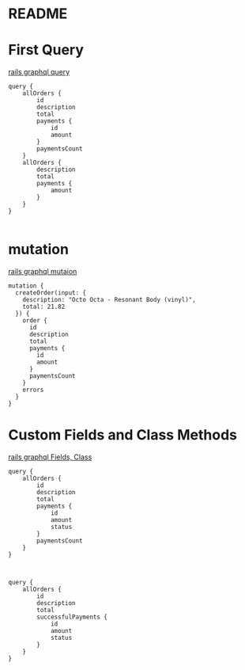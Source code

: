 # README

# First Query 
<a href="https://dev.to/isalevine ruby-on-rails-graphql-api-tutorial-from-rails-new-to-first-query-76h"> rails graphql query</a>

``` 
query {
    allOrders {
        id
        description
        total      
        payments {
            id
            amount
        }
        paymentsCount
    }
	allOrders {
        description
        total      
        payments {
            amount
        }
    }
}


```
# mutation
<a href="https://dev.to/isalevine/ruby-on-rails-graphql-api-tutorial-creating-data-with-mutations-39ab"> rails graphql mutaion</a>

``` 
mutation {
  createOrder(input: {
    description: "Octo Octa - Resonant Body (vinyl)",
    total: 21.82
  }) {
    order {
      id
      description
      total
      payments {
        id
        amount
      }
      paymentsCount
    }
    errors
  }
}
```


# Custom Fields and Class Methods 
<a href="https://dev.to/isalevine/ruby-on-rails-graphql-api-tutorial-filtering-with-custom-fields-and-class-methods-3efd"> rails graphql Fields, Class</a>

```
query {
    allOrders {
        id
        description
        total      
        payments {
            id
            amount
            status
        }
        paymentsCount
    }
}



query {
    allOrders {
        id
        description
        total      
        successfulPayments {
            id
            amount
            status
        }
    }
}


```
